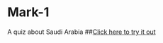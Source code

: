 # Mark-1
A quiz about Saudi Arabia 
##[Click here to try it out](https://replit.com/@AfridAnwar/MARK-1?embed=1&output=1)
